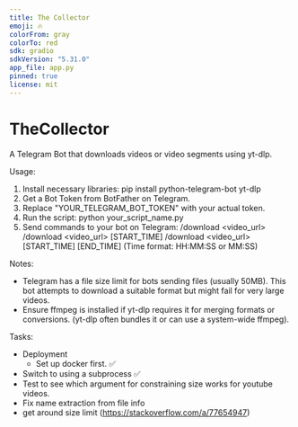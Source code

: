 ```yaml
---
title: The Collector
emoji: 🔥
colorFrom: gray
colorTo: red
sdk: gradio
sdkVersion: "5.31.0"
app_file: app.py
pinned: true
license: mit
---
```


# TheCollector

A Telegram Bot that downloads videos or video segments using yt-dlp.

Usage:
1. Install necessary libraries:
   pip install python-telegram-bot yt-dlp
2. Get a Bot Token from BotFather on Telegram.
3. Replace "YOUR_TELEGRAM_BOT_TOKEN" with your actual token.
4. Run the script: python your_script_name.py
5. Send commands to your bot on Telegram:
   /download <video_url>
   /download <video_url> [START_TIME]
   /download <video_url> [START_TIME] [END_TIME]
   (Time format: HH:MM:SS or MM:SS)

Notes:
- Telegram has a file size limit for bots sending files (usually 50MB).
  This bot attempts to download a suitable format but might fail for very large videos.
- Ensure ffmpeg is installed if yt-dlp requires it for merging formats or conversions.
  (yt-dlp often bundles it or can use a system-wide ffmpeg).

Tasks:
- Deployment 
  - Set up docker first. ✅
- Switch to using a subprocess ✅
- Test to see which argument for constraining size works for youtube videos.
- Fix name extraction from file info
- get around size limit (https://stackoverflow.com/a/77654947)